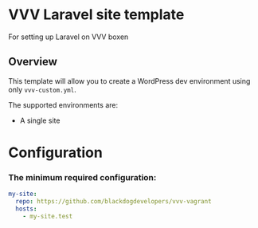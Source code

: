 # VVV Laravel site template
For setting up Laravel on VVV boxen

## Overview
This template will allow you to create a WordPress dev environment using only `vvv-custom.yml`.

The supported environments are:
- A single site

# Configuration

### The minimum required configuration:

```yaml
my-site:
  repo: https://github.com/blackdogdevelopers/vvv-vagrant
  hosts:
    - my-site.test
```

